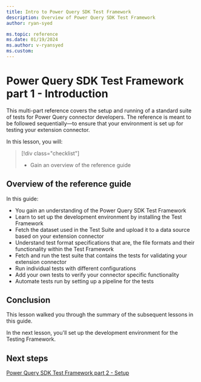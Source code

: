 ```yaml
---
title: Intro to Power Query SDK Test Framework
description: Overview of Power Query SDK Test Framework
author: ryan-syed

ms.topic: reference
ms.date: 01/19/2024
ms.author: v-ryansyed
ms.custom:
---
```


# Power Query SDK Test Framework part 1 - Introduction

This multi-part reference covers the setup and running of a standard suite of tests for Power Query connector developers. The reference is meant to be followed sequentially—to ensure that your environment is set up for testing your extension connector.

In this lesson, you will:

> [!div class="checklist"]
>
> * Gain an overview of the reference guide

## Overview of the reference guide

In this guide:

* You gain an understanding of the Power Query SDK Test Framework
* Learn to set up the development environment by installing the Test Framework
* Fetch the dataset used in the Test Suite and upload it to a data source based on your extension connector
* Understand test format specifications that are, the file formats and their functionality within the Test Framework
* Fetch and run the test suite that contains the tests for validating your extension connector
* Run individual tests with different configurations
* Add your own tests to verify your connector specific functionality
* Automate tests run by setting up a pipeline for the tests

## Conclusion

This lesson walked you through the summary of the subsequent lessons in this guide.

In the next lesson, you'll set up the development environment for the Testing Framework.

## Next steps

[Power Query SDK Test Framework part 2 - Setup](./2-setup.md)
